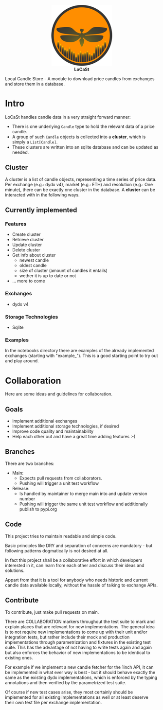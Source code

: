 <div align="center"><img src="icons/halloween_3@3x.png" alt="" width="200"></td></div>
<b><center>LoCaSt</center></b>

Local Candle Store - A module to download price candles from exchanges and store them in a database.

# Intro
LoCaSt handles candle data in a very straight forward manner: 
- There is one underlying `Candle` type to hold the relevant data of a price candle.
- A group of such `Candle` objects is collected into a **cluster**, which is simply a `List[Candle]`.
- These clusters are written into an sqlite database and can be updated as needed.

## Cluster
A cluster is a list of candle objects, representing a time series of price data. Per exchange (e.g.: dydx v4), market (e.g.: ETH) and resolution (e.g.: One minute), there can be exactly one cluster in the database. A **cluster** can be interacted with in the following ways.

## Currently implemented

### Features
- Create cluster
- Retrieve cluster 
- Update cluster 
- Delete cluster
- Get info about cluster
    - newest candle
    - oldest candle
    - size of cluster (amount of candles it entails)
    - wether it is up to date or not
- ... more to come

### Exchanges
- dydx v4

### Storage Technologies
- Sqlite

### Examples
In the notebooks directory there are examples of the already implemented exchanges (starting with "example_"). This is a good starting point to try out and play around.

# Collaboration
Here are some ideas and guidelines for collaboration.

## Goals
- Implement additional exchanges 
- Implement additional storage technologies, if desired
- Improve code quality and maintainability
- Help each other out and have a great time adding features :-)

## Branches
There are two branches:
- Main: 
    - Expects pull requests from collaborators.
    - Pushing will trigger a unit test workflow
- Release: 
    - Is handled by maintainer to merge main into and update version number
    - Pushing will trigger the same unit test workflow and additionally publish to pypi.org

## Code
This project tries to maintain readable and simple code.

Basic principles like DRY and separation of concerns are mandatory - but following patterns dogmatically is not desired at all.

In fact this project shall be a collaborative effort in which developers interested in it, can learn from each other and discuss their ideas and solutions. 

Appart from that it is a tool for anybody who needs historic and current candle data available locally, without the hassle of talking to exchange APIs.

## Contribute
To contribute, just make pull requests on main.

There are COLLABORATION markers throughout the test suite to mark and explain places that are relevant for new implementations. The general idea is to not require new implementations to come up with their unit and/or integration tests, but rather include their mock and production implementations through parametrization and fixtures in the existing test suite. This has the advantage of not having to write tests again and again but also enforces the behavior of new implementations to be identical to existing ones. 

For example if we implement a new candle fetcher for the 1inch API, it can be implemented in what ever way is best - but it should behave exactly the same as the existing dydx implementations, which is enforced by the typing annotations and then verified by the parametrized test suite.

Of course if new test cases arise, they most certainly should be implemented for all existing implementations as well or at least deserve their own test file per exchange implementation. 